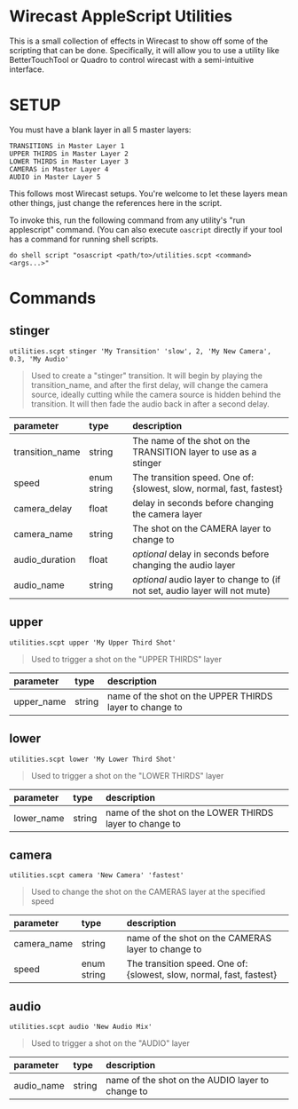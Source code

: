 # Wirecast AppleScript Utilities

This is a small collection of effects in Wirecast to show off some of the scripting that can be done. Specifically, it will allow you to use a utility like BetterTouchTool or Quadro to control wirecast with a semi-intuitive interface.

# SETUP
You must have a blank layer in all 5 master layers:
```
TRANSITIONS in Master Layer 1
UPPER THIRDS in Master Layer 2
LOWER THIRDS in Master Layer 3
CAMERAS in Master Layer 4
AUDIO in Master Layer 5
```

This follows most Wirecast setups. You're welcome to let these layers mean other things, just change the references here in the script.

To invoke this, run the following command from any utility's "run applescript" command. (You can also execute `oascript` directly if your tool has a command for running shell scripts.

```
do shell script "osascript <path/to>/utilities.scpt <command> <args...>"
```

# Commands
## stinger
`utilities.scpt stinger 'My Transition' 'slow', 2, 'My New Camera', 0.3, 'My Audio'`
> Used to create a "stinger" transition. It will begin by playing the transition_name, and after the first delay, will change the camera source, ideally cutting while the camera source is hidden behind the transition. It will then fade the audio back in after a second delay.

parameter | type | description
:--- | :--- | :---
transition_name | string | The name of the shot on the TRANSITION layer to use as a stinger
speed | enum string | The transition speed. One of: {slowest, slow, normal, fast, fastest}
camera_delay | float | delay in seconds before changing the camera layer
camera_name | string | The shot on the CAMERA layer to change to
audio_duration | float | _optional_ delay in seconds before changing the audio layer
audio_name | string | _optional_ audio layer to change to (if not set, audio layer will not mute)

## upper
`utilities.scpt upper 'My Upper Third Shot'`
> Used to trigger a shot on the "UPPER THIRDS" layer

parameter | type | description
:--- | :--- | :---
upper_name | string | name of the shot on the UPPER THIRDS layer to change to

## lower
`utilities.scpt lower 'My Lower Third Shot'`
> Used to trigger a shot on the "LOWER THIRDS" layer

parameter | type | description
:--- | :--- | :---
lower_name | string | name of the shot on the LOWER THIRDS layer to change to

## camera
`utilities.scpt camera 'New Camera' 'fastest'`
> Used to change the shot on the CAMERAS layer at the specified speed

parameter | type | description
:--- | :--- | :---
camera_name | string | name of the shot on the CAMERAS layer to change to
speed | enum string | The transition speed. One of: {slowest, slow, normal, fast, fastest}

## audio
`utilities.scpt audio 'New Audio Mix'`
> Used to trigger a shot on the "AUDIO" layer

parameter | type | description
:--- | :--- | :---
audio_name | string | name of the shot on the AUDIO layer to change to
